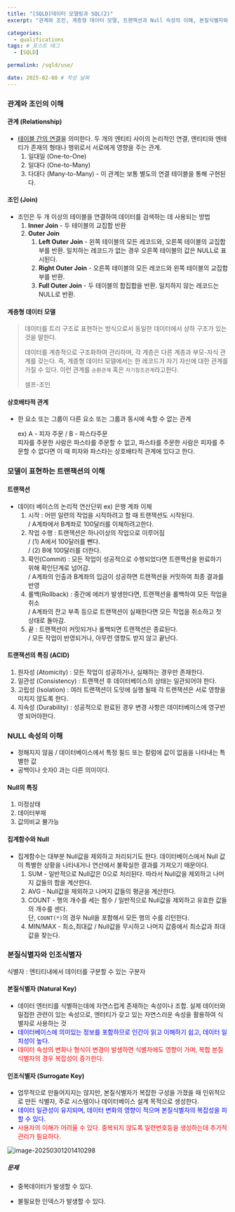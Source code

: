 ```yaml
---
title: "[SQLD]데이터 모델링과 SQL(2)"
excerpt: "관계와 조인, 계층형 데이터 모델, 트랜잭션과 Null 속성의 이해, 본질식별자와 인조식별자"

categories:
  - qualifications
tags: # 포스트 태그
  - [SQLD] 

permalink: /sqld/use/

date: 2025-02-08 # 작성 날짜
---
```


### 관계와 조인의 이해

#### 관계 (Relationship)

- <u>테이블 간의 연결</u>을 의미한다. 두 개의 엔티티 사이의 논리적인 연결, 엔티티와 엔테티가 존재의 형태나 행위로서 서로에게 영향을 주는 관계.
  1. 일대일 (One-to-One)
  2. 일대다 (One-to-Many)
  3. 다대다 (Many-to-Many) - 이 관계는 보통 별도의 연결 테이블을 통해 구현된다.

#### 조인 (Join)

- 조인은 두 개 이상의 테이블을 연결하여 데이터를 검색하는 데 사용되는 방법
  1. **Inner Join** - 두 테이블의 교집합 반환 <br>
  2. **Outer Join**  
     1. **Left Outer Join** - 왼쪽 테이블의 모든 레코드와, 오른쪽 테이블의 교집합 부를 반환. 일치하는 레코드가 없는 경우 오른쪽 테이블의 값은 NULL로 표시된다.
     2. **Right Outer Join** - 오른쪽 테이블의 모든 레코드와 왼쪽 테이블의 교집합 부를 반환.
     3. **Full Outer Join** - 두 테이블의 합집합을 반환. 일치하지 않는 레코드는 NULL로 반환.

#### 계층형 데이터 모델

> 데이터를 트리 구조로 표현하는 방식으로서 동일한 데이터에서 상하 구조가 있는 것을 말한다.
>
> 데이터를 계층적으로 구조화하여 관리하며, 각 계층은 다른 계층과 부모-자식 관계를 갖는다. 즉, 계층형 데이터 모델에서는 한 레코드가 자기 자신에 대한 관계를 가질 수 있다. 이런 관계를 `순환관계` 혹은 `자기참조관계`라고한다.
>
> 셀프-조인

#### 상호배타적 관계

- 한 요소 또는 그룹이 다른 요소 또는 그룹과 동시에 속할 수 없는 관계 

  ex) A - 피자 주문 / B - 파스타주문<br>피자를 주문한 사람은 파스타를 주문할 수 없고, 파스타를 주문한 사람은 피자를 주문할 수 없다면 이 때 피자와 파스타는 상호배타적 관계에 있다고 한다. 

### 모델이 표현하는 트랜잭션의 이해

#### 트랜잭션 

- 데이터 베이스의 논리적 연산단위 ex) 은행 계좌 이체
  1. 시작 : 어떤 일련의 작업을 시작하려고 할 때 트랜잭션도 시작된다.<br>/ A계좌에서 B계좌로 100달러를 이체하려고한다.
  2. 작업 수행 : 트랜잭션은 하나이상의 작업으로 이루어짐 <br>/ (1) A에서 100달러를 뺀다. <br>/ (2) B에 100달러를 더한다. 
  3. 확인(Commit) : 모든 작업이 성공적으로 수행되었다면 트랜잭션을 완료하기 위해 확인단계로 넘어감.<br>/ A계좌의 인출과 B계좌의 입금이 성공하면 트랜잭션을 커밋하여 최종 결과를 반영
  4. 롤백(Rollback) :  중간에 에러가 발생한다면, 트랜잭션을 롤백하여 모든 작업을 취소<br>/ A계좌의 잔고 부족 등으로 트랜잭션이 실패한다면 모든 작업을 취소하고 첫 상태로 돌아감.
  5. 끝 : 트랜잭션이 커밋되거나 롤백되면 트랜잭션은 종료된다. <br>
     / 모든 작업이 반영되거나, 아무런 영향도 받지 않고 끝난다.

#### 트랜잭션의 특징 (ACID)

1. 원자성 (Atomicity) : 모든 작업이 성공하거나, 실패하는 경우만 존재한다.
2. 일관성 (Consistency) : 트랜잭션 후 데이터베이스의 상태는 일관되어야 한다.
3. 고립성 (Isolation) : 여러 트랜잭션이 도잇에 실행 될때 각 트랜잭션은 서로 영향을 미치지 않도록 한다.
4. 지속성 (Durability) : 성공적으로 완료된 경우 변경 사항은 데이터베이스에 영구반영 되어야한다.

### NULL 속성의 이해

- 정해지지 않음 / 데이터베이스에서 특정 필드 또는 칼럼에 값이 없음을 나타내는 특별한 값
- 공백이나 숫자0 과는 다른 의미이다.

#### Null의 특징 

1. 미정상태
2. 데이터부재
3. 값의비교 불가능

#### 집계함수와 Null

- 집계함수는 대부분 Null값을 제외하고 처리되기도 한다. 데이터베이스에서 Null 값이 특별한 상황을 나타내거나 연산에서 불확실한 결과를 가져오기 때문이다.
  1. SUM - 일반적으로 Null값은 0으로 처리된다. 따라서 Null값을 제외하고 나머지 값들의 합을 계산한다.
  2. AVG - Null값을 제외하고 나머지 값들의 평균을 계산한다.
  3. COUNT - 행의 개수를 세는 함수 / 일반적으로 Null값을 제외하고 유효한 값들의 개수를 센다.<br>단, `COUNT(*)`의 경우 Null을 포함해서 모든 행의 수를 리턴한다.
  4. MIN/MAX -  최소,최대값 / Null값을 무시하고 나머지 값중에서 최소값과 최대값을 찾는다.

### 본질식별자와 인조식별자

식별자 : 엔티티내에서 데이터를 구분할 수 있는 구분자

#### 본질식별자 (Natural Key)

- 데이터 엔터티를 식별하는데에 자연스럽게 존재하는 속성이나 조합. 실제 데이터와 밀접한 관련이 있는 속성으로, 엔터티가 갖고 있는 자연스러운 속성을 활용하여 식별자로 사용하는 것
- <span style="color:blue">데이터베이스에 의미있는 정보를 포함하므로 인간이 읽고 이해하기 쉽고, 데이터 일치성이 높다.</span>
- <span style="color:red">데이터 속성의 변화나 형식이 변경이 발생하면 식별자에도 영향이 가며, 복합 본질 식별자의 경우 복잡성이 증가한다.</span>

#### 인조식별자 (Surrogate Key)

- 업무적으로 만들어지지는 않지만, 본질식별자가 복잡한 구성을 가졌을 때 인위적으로 만든 식별자, 주로 시스템이나 데이터베이스 설계 목적으로 생성한다.
- <span style="color:blue">데이터 일관성이 유지되며, 데이터 변화의 영향이 적으며 본질식별자의 복잡성을 피할 수 있다.</span>
- <span style="color:red">사용자의 이해가 어려울 수 있다. 중복되지 않도록 일련번호등을 생성하는데 추가적 관리가 필요하다.</span>

![image-20250301201410298]({{site.url}}/images/2025-02-08-sqld4/image-20250301201410298.png)

##### 문제 

- 중복데이터가 발생할 수 있다.

- 불필요한 인덱스가 발생할 수 있다.
